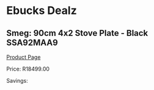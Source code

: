 
# Ebucks Dealz
## Smeg: 90cm 4x2 Stove Plate - Black SSA92MAA9
[Product Page](https://www.ebucks.com/web/shop/productSelected.do?prodId=1173095699&catId=1196429345)

Price: R18499.00

Savings: 


	